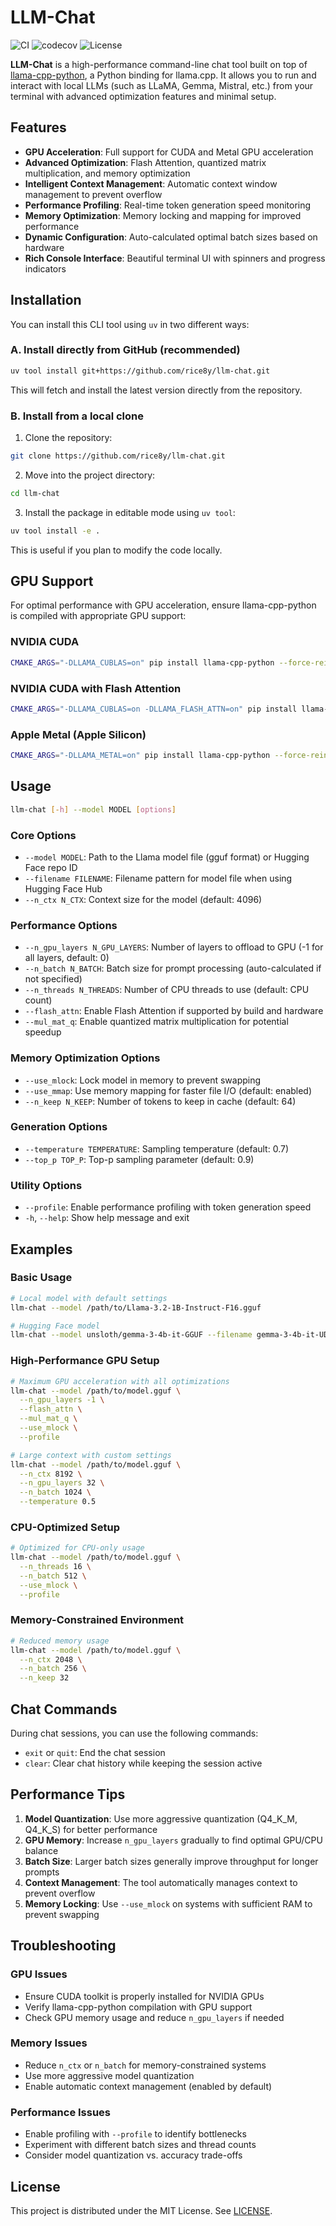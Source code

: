 # LLM-Chat

![CI](https://github.com/rice8y/llm-chat/actions/workflows/CI.yml/badge.svg)
![codecov](https://codecov.io/gh/rice8y/llm-chat/branch/main/graph/badge.svg)
![License](https://img.shields.io/github/license/rice8y/llm-chat.svg)

**LLM-Chat** is a high-performance command-line chat tool built on top of [llama-cpp-python](https://github.com/abetlen/llama-cpp-python), a Python binding for llama.cpp. It allows you to run and interact with local LLMs (such as LLaMA, Gemma, Mistral, etc.) from your terminal with advanced optimization features and minimal setup.

## Features

- **GPU Acceleration**: Full support for CUDA and Metal GPU acceleration
- **Advanced Optimization**: Flash Attention, quantized matrix multiplication, and memory optimization
- **Intelligent Context Management**: Automatic context window management to prevent overflow
- **Performance Profiling**: Real-time token generation speed monitoring
- **Memory Optimization**: Memory locking and mapping for improved performance
- **Dynamic Configuration**: Auto-calculated optimal batch sizes based on hardware
- **Rich Console Interface**: Beautiful terminal UI with spinners and progress indicators

## Installation

You can install this CLI tool using `uv` in two different ways:

### A. Install directly from GitHub (recommended)

```bash
uv tool install git+https://github.com/rice8y/llm-chat.git
```

This will fetch and install the latest version directly from the repository.

### B. Install from a local clone

1. Clone the repository:

```bash
git clone https://github.com/rice8y/llm-chat.git
```

2. Move into the project directory:

```bash
cd llm-chat
```

3. Install the package in editable mode using `uv tool`:

```bash
uv tool install -e .
```

This is useful if you plan to modify the code locally.

## GPU Support

For optimal performance with GPU acceleration, ensure llama-cpp-python is compiled with appropriate GPU support:

### NVIDIA CUDA

```bash
CMAKE_ARGS="-DLLAMA_CUBLAS=on" pip install llama-cpp-python --force-reinstall --upgrade --no-cache-dir
```

### NVIDIA CUDA with Flash Attention

```bash
CMAKE_ARGS="-DLLAMA_CUBLAS=on -DLLAMA_FLASH_ATTN=on" pip install llama-cpp-python --force-reinstall --upgrade --no-cache-dir
```

### Apple Metal (Apple Silicon)

```bash
CMAKE_ARGS="-DLLAMA_METAL=on" pip install llama-cpp-python --force-reinstall --upgrade --no-cache-dir
```

## Usage

```bash
llm-chat [-h] --model MODEL [options]
```

### Core Options

- `--model MODEL`: Path to the Llama model file (gguf format) or Hugging Face repo ID
- `--filename FILENAME`: Filename pattern for model file when using Hugging Face Hub
- `--n_ctx N_CTX`: Context size for the model (default: 4096)

### Performance Options

- `--n_gpu_layers N_GPU_LAYERS`: Number of layers to offload to GPU (-1 for all layers, default: 0)
- `--n_batch N_BATCH`: Batch size for prompt processing (auto-calculated if not specified)
- `--n_threads N_THREADS`: Number of CPU threads to use (default: CPU count)
- `--flash_attn`: Enable Flash Attention if supported by build and hardware
- `--mul_mat_q`: Enable quantized matrix multiplication for potential speedup

### Memory Optimization Options

- `--use_mlock`: Lock model in memory to prevent swapping
- `--use_mmap`: Use memory mapping for faster file I/O (default: enabled)
- `--n_keep N_KEEP`: Number of tokens to keep in cache (default: 64)

### Generation Options

- `--temperature TEMPERATURE`: Sampling temperature (default: 0.7)
- `--top_p TOP_P`: Top-p sampling parameter (default: 0.9)

### Utility Options

- `--profile`: Enable performance profiling with token generation speed
- `-h`, `--help`: Show help message and exit

## Examples

### Basic Usage

```bash
# Local model with default settings
llm-chat --model /path/to/Llama-3.2-1B-Instruct-F16.gguf

# Hugging Face model
llm-chat --model unsloth/gemma-3-4b-it-GGUF --filename gemma-3-4b-it-UD-Q8_K_XL.gguf
```

### High-Performance GPU Setup

```bash
# Maximum GPU acceleration with all optimizations
llm-chat --model /path/to/model.gguf \
  --n_gpu_layers -1 \
  --flash_attn \
  --mul_mat_q \
  --use_mlock \
  --profile

# Large context with custom settings
llm-chat --model /path/to/model.gguf \
  --n_ctx 8192 \
  --n_gpu_layers 32 \
  --n_batch 1024 \
  --temperature 0.5
```

### CPU-Optimized Setup

```bash
# Optimized for CPU-only usage
llm-chat --model /path/to/model.gguf \
  --n_threads 16 \
  --n_batch 512 \
  --use_mlock \
  --profile
```

### Memory-Constrained Environment

```bash
# Reduced memory usage
llm-chat --model /path/to/model.gguf \
  --n_ctx 2048 \
  --n_batch 256 \
  --n_keep 32
```

## Chat Commands

During chat sessions, you can use the following commands:

- `exit` or `quit`: End the chat session
- `clear`: Clear chat history while keeping the session active

## Performance Tips

1. **Model Quantization**: Use more aggressive quantization (Q4_K_M, Q4_K_S) for better performance
2. **GPU Memory**: Increase `n_gpu_layers` gradually to find optimal GPU/CPU balance
3. **Batch Size**: Larger batch sizes generally improve throughput for longer prompts
4. **Context Management**: The tool automatically manages context to prevent overflow
5. **Memory Locking**: Use `--use_mlock` on systems with sufficient RAM to prevent swapping

## Troubleshooting

### GPU Issues

- Ensure CUDA toolkit is properly installed for NVIDIA GPUs
- Verify llama-cpp-python compilation with GPU support
- Check GPU memory usage and reduce `n_gpu_layers` if needed

### Memory Issues

- Reduce `n_ctx` or `n_batch` for memory-constrained systems
- Use more aggressive model quantization
- Enable automatic context management (enabled by default)

### Performance Issues

- Enable profiling with `--profile` to identify bottlenecks
- Experiment with different batch sizes and thread counts
- Consider model quantization vs. accuracy trade-offs

## License

This project is distributed under the MIT License. See [LICENSE](LICENSE).